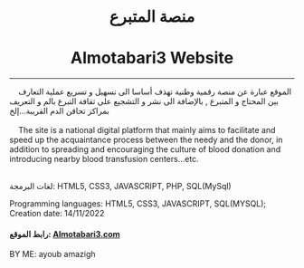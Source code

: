 <center><h1> منصة المتبرع </h1></center>
<center><h1> Almotabari3 Website </h1></center>
<hr />

<div>&nbsp;&nbsp;&nbsp;&nbsp;الموقع عبارة عن منصة رقمية وطنية تهذف أساسا الى تسهيل و تسريع عملية التعارف بين المحتاج و المتبرع , بالإضافة الى نشر و التشجيع على تقافة التبرع بالم و التعريف بمراكز تحاقن الدم القريبة...إلخ</div>
<br>

<div>&nbsp;&nbsp;&nbsp;&nbsp;The site is a national digital platform that mainly aims to facilitate and speed up the acquaintance process between the needy and the donor, in addition to spreading and encouraging the culture of blood donation and introducing nearby blood transfusion centers...etc.</div>
<br>

 لغات البرمجة: HTML5, CSS3, JAVASCRIPT, PHP, SQL(MySql)
 
 Programming languages: HTML5, CSS3, JAVASCRIPT, SQL(MYSQL);
 Creation date: 14/11/2022 
 
<div><h4>رابط الموقع: <a href='http://almotabari3.rf.gd/' >Almotabari3.com</a></div>

BY ME: ayoub amazigh
